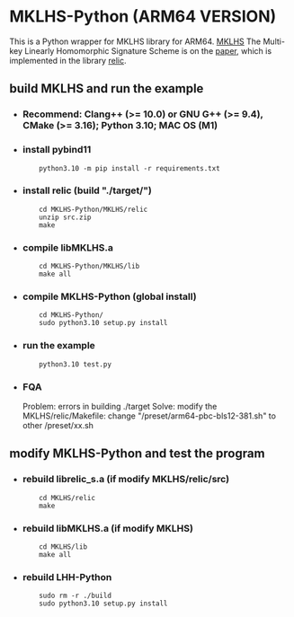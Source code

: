 # MKLHS-Python (ARM64 VERSION)
This is a Python wrapper for MKLHS library for ARM64.
[MKLHS](./MKLHS) The Multi-key Linearly Homomorphic Signature Scheme is on the [paper](https://eprint.iacr.org/2019/830.pdf), which is implemented in the library [relic](https://github.com/relic-toolkit/relic).


## build MKLHS and run the example
  * ### Recommend: Clang++ (>= 10.0) or GNU G++ (>= 9.4), CMake (>= 3.16); Python 3.10; MAC OS (M1)

  * ### install pybind11
    ``` shell
        python3.10 -m pip install -r requirements.txt
    ```

  * ### install relic (build "./target/")
    ``` shell
        cd MKLHS-Python/MKLHS/relic
        unzip src.zip 
        make
    ```

  * ### compile libMKLHS.a
    ``` shell
        cd MKLHS-Python/MKLHS/lib
        make all 
    ```

  * ### compile MKLHS-Python (global install)
    ``` shell
        cd MKLHS-Python/
        sudo python3.10 setup.py install
    ```

  * ### run the example
    ``` shell
        python3.10 test.py
    ```

  * ### FQA
    Problem: errors in building ./target
    Solve: 
      modify the MKLHS/relic/Makefile: change "/preset/arm64-pbc-bls12-381.sh" to other /preset/xx.sh



## modify MKLHS-Python and test the program
* ### rebuild librelic_s.a (if modify MKLHS/relic/src)
    ``` shell
        cd MKLHS/relic
        make
    ```

* ### rebuild libMKLHS.a (if modify MKLHS)
    ``` shell
        cd MKLHS/lib
        make all
    ```
* ### rebuild LHH-Python
    ``` shell
        sudo rm -r ./build 
        sudo python3.10 setup.py install
    ```


